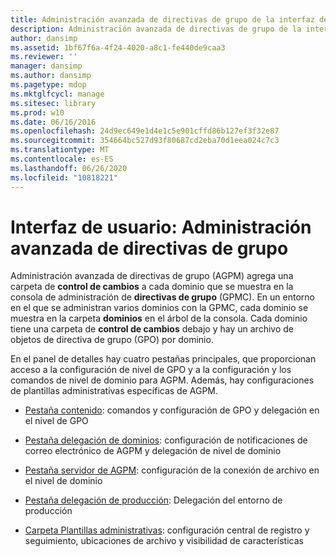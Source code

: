 ```yaml
---
title: Administración avanzada de directivas de grupo de la interfaz de usuario
description: Administración avanzada de directivas de grupo de la interfaz de usuario
author: dansimp
ms.assetid: 1bf67f6a-4f24-4020-a8c1-fe440de9caa3
ms.reviewer: ''
manager: dansimp
ms.author: dansimp
ms.pagetype: mdop
ms.mktglfcycl: manage
ms.sitesec: library
ms.prod: w10
ms.date: 06/16/2016
ms.openlocfilehash: 24d9ec649e1d4e1c5e901cffd86b127ef3f32e87
ms.sourcegitcommit: 354664bc527d93f80687cd2eba70d1eea024c7c3
ms.translationtype: MT
ms.contentlocale: es-ES
ms.lasthandoff: 06/26/2020
ms.locfileid: "10818221"
---
```

# Interfaz de usuario: Administración avanzada de directivas de grupo


Administración avanzada de directivas de grupo (AGPM) agrega una carpeta de **control de cambios** a cada dominio que se muestra en la consola de administración de **directivas de grupo** (GPMC). En un entorno en el que se administran varios dominios con la GPMC, cada dominio se muestra en la carpeta **dominios** en el árbol de la consola. Cada dominio tiene una carpeta de **control de cambios** debajo y hay un archivo de objetos de directiva de grupo (GPO) por dominio.

En el panel de detalles hay cuatro pestañas principales, que proporcionan acceso a la configuración de nivel de GPO y a la configuración y los comandos de nivel de dominio para AGPM. Además, hay configuraciones de plantillas administrativas específicas de AGPM.

-   [Pestaña contenido](contents-tab-agpm40.md): comandos y configuración de GPO y delegación en el nivel de GPO

-   [Pestaña delegación de dominios](domain-delegation-tab-agpm40.md): configuración de notificaciones de correo electrónico de AGPM y delegación de nivel de dominio

-   [Pestaña servidor de AGPM](agpm-server-tab-agpm40.md): configuración de la conexión de archivo en el nivel de dominio

-   [Pestaña delegación de producción](production-delegation-tab-agpm40.md): Delegación del entorno de producción

-   [Carpeta Plantillas administrativas](administrative-templates-folder-agpm40.md): configuración central de registro y seguimiento, ubicaciones de archivo y visibilidad de características

 

 





